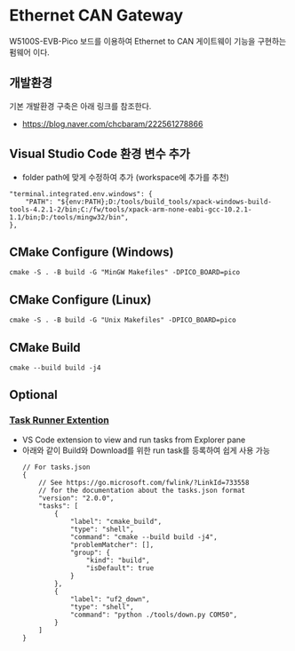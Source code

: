 # Ethernet CAN Gateway
W5100S-EVB-Pico 보드를 이용하여 Ethernet to CAN 게이트웨이 기능을 구현하는 펌웨어 이다.

## 개발환경 
기본 개발환경 구축은 아래 링크를 참조한다.
- https://blog.naver.com/chcbaram/222561278866

## Visual Studio Code 환경 변수 추가
- folder path에 맞게 수정하여 추가 (workspace에 추가를 추천)
```
"terminal.integrated.env.windows": {
	"PATH": "${env:PATH};D:/tools/build_tools/xpack-windows-build-tools-4.2.1-2/bin;C:/fw/tools/xpack-arm-none-eabi-gcc-10.2.1-1.1/bin;D:/tools/mingw32/bin",
},
```

## CMake Configure (Windows)
```
cmake -S . -B build -G "MinGW Makefiles" -DPICO_BOARD=pico
```

## CMake Configure (Linux)
```
cmake -S . -B build -G "Unix Makefiles" -DPICO_BOARD=pico
```

## CMake Build
```
cmake --build build -j4
```

## Optional
### [Task Runner Extention](https://marketplace.visualstudio.com/items?itemName=SanaAjani.taskrunnercode)
- VS Code extension to view and run tasks from Explorer pane
- 아래와 같이 Build와 Download를 위한 run task를 등록하여 쉽게 사용 가능
	```
	// For tasks.json
	{
		// See https://go.microsoft.com/fwlink/?LinkId=733558
		// for the documentation about the tasks.json format
		"version": "2.0.0",
		"tasks": [
			{
				"label": "cmake_build",
				"type": "shell",
				"command": "cmake --build build -j4",
				"problemMatcher": [],
				"group": {
					"kind": "build",
					"isDefault": true
				}
			},
			{
				"label": "uf2_down",
				"type": "shell",
				"command": "python ./tools/down.py COM50",
			}
		]
	} 
	```
